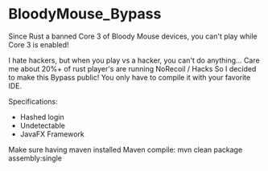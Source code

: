 # BloodyMouse_Bypass

Since Rust a banned Core 3 of Bloody Mouse devices, you can't play while Core 3 is enabled!

I hate hackers, but when you play vs a hacker, you can't do anything... Care me about 20%+ of rust player's are running NoRecoil / Hacks
So I decided to make this Bypass public! You only have to compile it with your favorite IDE.

Specifications:
  - Hashed login
  - Undetectable
  - JavaFX Framework

Make sure having maven installed
Maven compile: mvn clean package assembly:single